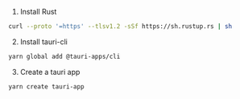 
1. Install Rust
```bash
curl --proto '=https' --tlsv1.2 -sSf https://sh.rustup.rs | sh
```

2. Install tauri-cli
```bash
yarn global add @tauri-apps/cli
```

3. Create a tauri app
```bash
yarn create tauri-app
```

